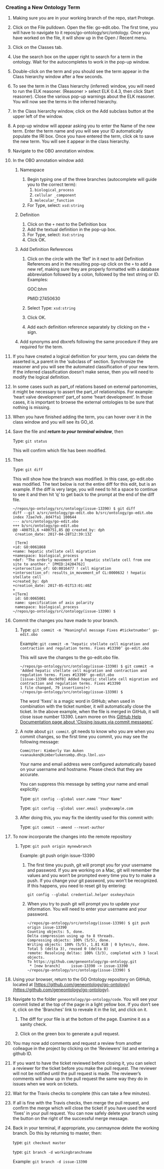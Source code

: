 ### Creating a New Ontology Term

1. Making sure you are in your working branch of the repo, start Protege.

2. Click on the File pulldown. Open the file: go-edit.obo. The first time, you will have to navigate to it repos/go-ontology/src/ontology. Once you have worked on the file, it will show up in the Open / Recent menu.

3. Click on the Classes tab.

4. Use the search box on the upper right to search for a term in the ontology. Wait for the autocompletes to work in the pop-up window.

5. Double-click on the term and you should see the term appear in the Class hierarchy window after a few seconds.

6. To see the term in the Class hierarchy (inferred) window, you will need to run the ELK reasoner.  (Reasoner > select ELK 0.4.3, then click Start reasoner). Close the various pop-up warnings about the ELK reasoner. You will now see the terms in the inferred hierarchy.

7. In the Class hierarchy window, click on the Add subclass button at the upper left of the window.

8. A pop-up window will appear asking you to enter the Name of the new term. Enter the term name and you will see your ID automatically populate the IRI box. Once you have entered the term, click ok to save the new term. You will see it appear in the class hierarchy. 

9. Navigate to the OBO annotation window. 

10. In the OBO annotation window add:

    1. Namespace
       1. Begin typing one of the three branches (autocomplete will guide you to the correct term):
          1. ```biological_process```
          2. ```cellular _component```
          3. ```molecular_function```
       2. For Type, select:
				   ```xsd:string```
           
    2. Definition
       1. Click on the  ```+``` next to the Definition box
       2. Add the textual definition in the pop-up box.
       3. For Type, select:
           ```Xsd:string```
       4. Click OK.
       
     3. Add Definition References
        1. Click on the circle with the ‘Ref’ in it next to add Definition References and in the resulting pop-up click on the ```+``` to add a new ref, making sure they are properly formatted with a database abbreviation followed by a colon, followed by the text string or ID.           
            Examples:
            
            GOC:bhm
            
            PMID:27450630
         
         2. Select Type: 
             ```xsd:string``` 
         3. Click OK.
         4. Add each definition reference separately by clicking on the ```+``` sign.
      4. Add synonyms and dbxrefs following the same procedure if they are required for the term.

11. If you have created a logical definition for your term, you can delete the asserted is_a parent in the ‘subclass of’ section. Synchronize the reasoner and you will see the automated classification of your new term. If the inferred classification doesn’t make sense, then you will need to modify the logical definition. 

12. In some cases such as part_of relations based on external partonomies, it might be necessary to assert the part_of relationships. For example: ‘heart valve development’ part_of some ‘heart development’. In those cases, it is important to browse the external ontologies to be sure that nothing is missing. 

13. When you have finished adding the term, you can hover over it in the class window and you will see its GO_id.

14. Save the file and ___return to your terminal window___, then 

     Type: ```git status```

     This will confirm which file has been modified. 

15. Then 

     Type: ```git diff```
 
     This will show how the branch was modified. In this case, go-edit.obo was modified. The text below is not the entire diff for this edit, but is an example. If the diff is very large, you will need to hit a space to continue to see it and then hit ‘q’ to get back to the prompt at the end of the diff file. 
 
     ```
     ~/repos/go-ontology/src/ontology(issue-13390) $ git diff
     diff --git a/src/ontology/go-edit.obo b/src/ontology/go-edit.obo
     index 72ae7e9..8d47fa1 100644
     --- a/src/ontology/go-edit.obo
     +++ b/src/ontology/go-edit.obo
     @@ -400751,6 +400751,85 @@ created_by: dph
      creation_date: 2017-04-28T12:39:13Z
      
      [Term]
     +id: GO:0061868
     +name: hepatic stellate cell migration
     +namespace: biological_process
     +def: "The orderly movement of a hepatic stellate cell from one site to another." [PMID:24204762]
     +intersection_of: GO:0016477 ! cell migration
     +intersection_of: results_in_movement_of CL:0000632 ! hepatic stellate cell
     +created_by: dph
     +creation_date: 2017-05-01T13:01:40Z
     +
     +[Term]
      id: GO:0065001
      name: specification of axis polarity
      namespace: biological_process
     ~/repos/go-ontology/src/ontology(issue-13390) $
     ```
 
 
16. Commit the changes you have made to your branch.
 
    1. Type: ```git commit -m ‘Meaningful message Fixes #ticketnumber’ go-edit.obo```
 
        Example:  ```git commit -m ‘hepatic stellate cell migration and contraction and regulation terms. Fixes #13390’ go-edit.obo```
 
        This will save the changes to the go-edit.obo file.

        ```
        ~/repos/go-ontology/src/ontology(issue-13390) $ git commit -m 'Added hepatic stellate cell migration and contraction and regulation terms. Fixes #13390' go-edit.obo
        [issue-13390 dec9df0] Added hepatic stellate cell migration and contraction and regulation terms. Fixes #13390
        1 file changed, 79 insertions(+)
        ~/repos/go-ontology/src/ontology(issue-13390) $
        ```

        The word 'fixes' is a magic word in GitHub; when used in combination with the ticket number, it will automatically close the ticket. In the above example, when the file is merged in GitHub, it will close issue number 13390. Learn moree on this [GitHub Help Documentation page about 'Closing issues via commit messages'](https://help.github.com/articles/closing-issues-via-commit-messages/).
 
    2. A note about ```git commit```. git needs to know who you are when you commit changes, so the first time you commit, you may see the following message:

        ```Committer: Kimberly Van Auken <vanauken@kimberlukensmbp.dhcp.lbnl.us>```

       Your name and email address were configured automatically based on your username and hostname. Please check that they are accurate.
 
       You can suppress this message by setting your name and email explicitly:

       Type: ```git config --global user.name "Your Name"```
 
       Type: ```git config --global user.email you@example.com```
 
    3. After doing this, you may fix the identity used for this commit with:

       Type: ```git commit --amend --reset-author```
 
17. To now incorporate the changes into the remote repository 
 
    1. Type: ```git push origin mynewbranch```
 
        Example: git push origin issue-13390
 
        1. The first time you push, git will prompt you for your username and password. If you are working on a Mac, git will remember the values and you won’t be prompted every time you try to make a push. If you change your git password, you won’t be recognized. If this happens, you need to reset git by entering:

            ```git config --global credential.helper osxkeychain```
        
        2. When you try to push git will prompt you to update your information. You will need to enter your username and your password.

            ```
            ~/repos/go-ontology/src/ontology(issue-13390) $ git push origin issue-13390
            Counting objects: 5, done.
            Delta compression using up to 8 threads.
            Compressing objects: 100% (5/5), done.
            Writing objects: 100% (5/5), 1.81 KiB | 0 bytes/s, done.
            Total 5 (delta 3), reused 0 (delta 0)
            remote: Resolving deltas: 100% (3/3), completed with 3 local objects.
            To https://github.com/geneontology/go-ontology.git
             * [new branch]  	issue-13390 -> issue-13390
            ~/repos/go-ontology/src/ontology(issue-13390) $
            ```

18. Using your browser, return to the GO Ontology repository on GitHub, located at [https://github.com/geneontology/go-ontology](https://github.com/geneontology/go-ontology).
    
19. Navigate to the folder ```geneontology/go-ontology/code```. You will see your commit listed at the top of the page in a light yellow box. If you don’t see it, click on the 'Branches' link to reveale it in the list, and click on it. 

     1. The diff for your file is at the bottom of the page. Examine it as a sanity check. 
     
     2. Click on the green box to generate a pull request.

20. You may now add comments and request a review from another colleague in the project by clicking on the 'Reviewers' list and entering a github ID.

21. If you want to have the ticket reviewed before closing it, you can select a reviewer for the ticket before you make the pull request. The reviewer will not be notified until the pull request is made. The reviewer’s comments will show up in the pull request the same way they do in issues when we work on tickets.

22. Wait for the Travis checks to complete (this can take a few minutes). 

23. If all is fine with the Travis checks, then merge the pull request, and confirm the merge which will close the ticket if you have used the word 'fixes' in your pull request. You can now safely delete your branch using the button on the right of the successful merge message.

24. Back in your terminal, if appropriate, you canmaynow delete the working branch. Do this by returning to master, then: 

     type: ```git checkout master```

     type: ```git branch -d workingbranchname```
 
     Example: ```git branch -d issue-13390```
